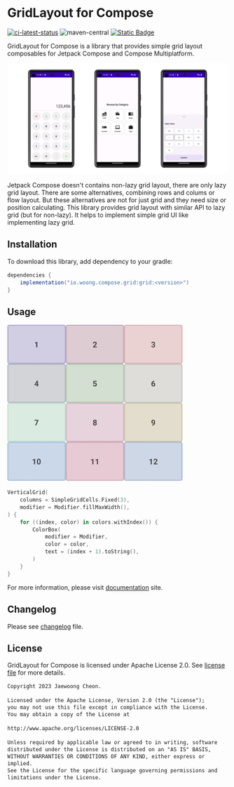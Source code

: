 # GridLayout for Compose

[![ci-latest-status](https://github.com/cheonjaewoong/gridlayout-compose/actions/workflows/ci.yml/badge.svg)](https://github.com/cheonjaewoong/gridlayout-compose/actions/workflows/ci.yml)
![maven-central](https://img.shields.io/maven-central/v/io.woong.compose.grid/grid)
[![Static Badge](https://img.shields.io/badge/License-Apache%202.0-Green)](https://github.com/cheonjaewoong/gridlayout-compose/blob/main/LICENSE.txt)

GridLayout for Compose is a library that provides simple grid layout composables for Jetpack Compose and Compose Multiplatform.

![grid-examples](docs/images/grid-overview-examples.png)

Jetpack Compose doesn't contains non-lazy grid layout, there are only lazy grid layout.
There are some alternatives, combining rows and colums or flow layout.
But these alternatives are not for just grid and they need size or position calculating.
This library provides grid layout with similar API to lazy grid (but for non-lazy).
It helps to implement simple grid UI like implementing lazy grid.

## Installation

To download this library, add dependency to your gradle:

```groovy
dependencies {
    implementation("io.woong.compose.grid:grid:<version>")
}
```

## Usage

![usage-example](docs/images/usage-example.png)

```kotlin
VerticalGrid(
    columns = SimpleGridCells.Fixed(3),
    modifier = Modifier.fillMaxWidth(),
) {
    for ((index, color) in colors.withIndex()) {
        ColorBox(
            modifier = Modifier,
            color = color,
            text = (index + 1).toString(),
        )
    }
}
```

For more information, please visit [documentation](https://cheonjaewoong.github.io/gridlayout-compose/) site.

## Changelog

Please see [changelog](./CHANGELOG.md) file.

## License

GridLayout for Compose is licensed under Apache License 2.0. See [license file](./LICENSE.txt) for more details.

```
Copyright 2023 Jaewoong Cheon.

Licensed under the Apache License, Version 2.0 (the "License");
you may not use this file except in compliance with the License.
You may obtain a copy of the License at

http://www.apache.org/licenses/LICENSE-2.0

Unless required by applicable law or agreed to in writing, software
distributed under the License is distributed on an "AS IS" BASIS,
WITHOUT WARRANTIES OR CONDITIONS OF ANY KIND, either express or implied.
See the License for the specific language governing permissions and
limitations under the License.
```

